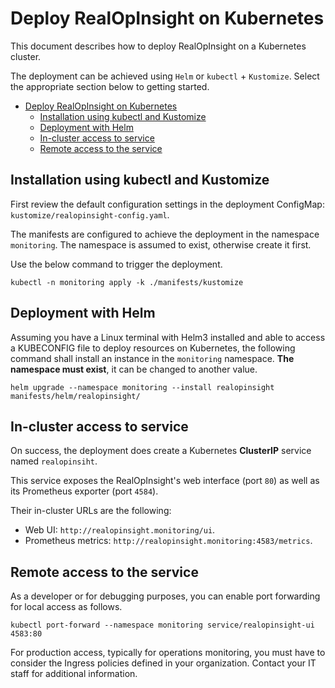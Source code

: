 # Deploy RealOpInsight on Kubernetes
This document describes how to deploy RealOpInsight on a Kubernetes cluster.

The deployment can be achieved using `Helm` or `kubectl` + `Kustomize`. Select the appropriate section below to getting started.

- [Deploy RealOpInsight on Kubernetes](#deploy-realopinsight-on-kubernetes)
  - [Installation using kubectl and Kustomize](#installation-using-kubectl-and-kustomize)
  - [Deployment with Helm](#deployment-with-helm)
  - [In-cluster access to service](#in-cluster-access-to-service)
  - [Remote access to the service](#remote-access-to-the-service)

## Installation using kubectl and Kustomize
First review the default configuration settings in the deployment ConfigMap: `kustomize/realopinsight-config.yaml`.

The manifests are configured to achieve the deployment in the namespace `monitoring`. The namespace is assumed to exist, otherwise create it first.

Use the below command to trigger the deployment.

```
kubectl -n monitoring apply -k ./manifests/kustomize
```

## Deployment with Helm
Assuming you have a Linux terminal with Helm3 installed and able to access a KUBECONFIG file to deploy resources on Kubernetes, the following command shall install an instance in the `monitoring` namespace. **The namespace must exist**, it can be changed to another value.

```
helm upgrade --namespace monitoring --install realopinsight manifests/helm/realopinsight/
```

## In-cluster access to service
On success, the deployment does create a Kubernetes **ClusterIP** service named `realopinsiht`.

This service exposes the RealOpInsight's web interface (port `80`) as well as its Prometheus exporter (port `4584`).

Their in-cluster URLs are the following:
  * Web UI: `http://realopinsight.monitoring/ui`.
  * Prometheus metrics: `http://realopinsight.monitoring:4583/metrics`.


## Remote access to the service
As a developer or for debugging purposes, you can enable port forwarding for local access as follows.

```
kubectl port-forward --namespace monitoring service/realopinsight-ui 4583:80
```

For production access, typically for operations monitoring, you must have to consider the Ingress policies defined in your organization. Contact your IT staff for additional information.

